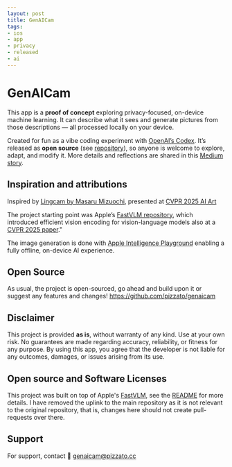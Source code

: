 ```yaml
---
layout: post
title: GenAICam
tags:
- ios
- app
- privacy
- released
- ai
---
```


# GenAICam

This app is a **proof of concept** exploring privacy-focused, on-device machine learning. It can describe what it sees and generate pictures from those descriptions — all processed locally on your device.

Created for fun as a vibe coding experiment with [OpenAI’s Codex](https://openai.com/codex/). It’s released as **open source** (see [repository](https://github.com/pizzato/ml-fastvlm)), so anyone is welcome to explore, adapt, and modify it. More details and reflections are shared in this [Medium story](https://medium.com/@pizzato/i-will-never-code-an-app-again-b262893dca8c).

## Inspiration and attributions

Inspired by [Lingcam by Masaru Mizuochi](https://lingcam.mizumasa.net/), presented at [CVPR 2025 AI Art](https://thecvf-art.com/project/lingcam/)
                    

The project starting point was Apple’s [FastVLM repository](https://github.com/apple/ml-fastvlm), which introduced efficient vision encoding for vision-language models also at a [CVPR 2025 paper](https://openaccess.thecvf.com/content/CVPR2025/html/Vasu_FastVLM_Efficient_Vision_Encoding_for_Vision_Language_Models_CVPR_2025_paper.html)."

The image generation is done with [Apple Intelligence Playground](https://developer.apple.com/machine-learning/apple-intelligence-playground/) enabling a fully offline, on-device AI experience.

## Open Source

As usual, the project is open-sourced, go ahead and build upon it or suggest any features and changes! https://github.com/pizzato/genaicam

## Disclaimer

This project is provided **as is**, without warranty of any kind. Use at your own risk. No guarantees are made regarding accuracy, reliability, or fitness for any purpose. By using this app, you agree that the developer is not liable for any outcomes, damages, or issues arising from its use.

## Open source and Software Licenses

This project was built on top of Apple's [FastVLM](https://github.com/apple/ml-fastvlm), see the [README](https://github.com/pizzato/genaicam/blob/main/README.md) for more details. I have removed the uplink to the main repository as it is not relevant to the original repository, that is, changes here should not create pull-requests over there.

## Support

For support, contact 📧 [genaicam@pizzato.cc](mailto:genaicam@pizzato.cc)  
